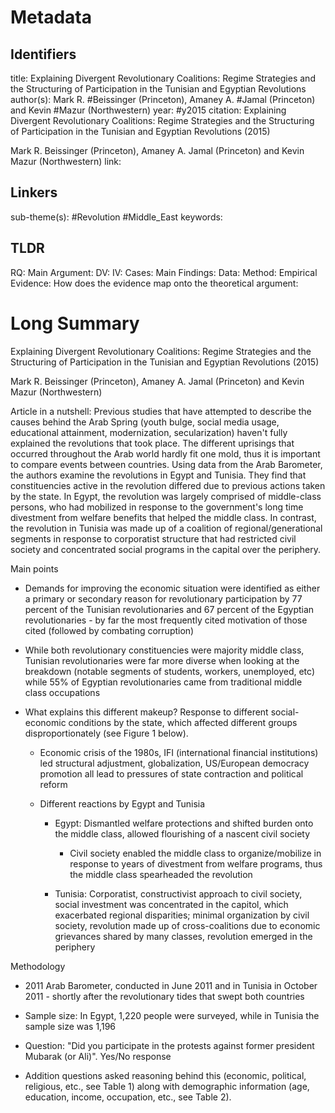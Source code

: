 # Metadata
## Identifiers
title: Explaining Divergent Revolutionary Coalitions: Regime Strategies and the
Structuring of Participation in the Tunisian and Egyptian Revolutions
author(s): Mark R. #Beissinger (Princeton), Amaney A. #Jamal (Princeton) and Kevin
#Mazur (Northwestern)
year: #y2015
citation: Explaining Divergent Revolutionary Coalitions: Regime Strategies and the
Structuring of Participation in the Tunisian and Egyptian Revolutions
(2015)

Mark R. Beissinger (Princeton), Amaney A. Jamal (Princeton) and Kevin
Mazur (Northwestern)
link:

## Linkers

sub-theme(s): #Revolution #Middle_East 
keywords:

## TLDR

RQ:
Main Argument:
DV:
IV:
Cases:
Main Findings:
Data:
Method:
Empirical Evidence: 
How does the evidence map onto the theoretical argument: 

# Long Summary


Explaining Divergent Revolutionary Coalitions: Regime Strategies and the
Structuring of Participation in the Tunisian and Egyptian Revolutions
(2015)

Mark R. Beissinger (Princeton), Amaney A. Jamal (Princeton) and Kevin
Mazur (Northwestern)

Article in a nutshell: Previous studies that have attempted to describe
the causes behind the Arab Spring (youth bulge, social media usage,
educational attainment, modernization, secularization) haven't fully
explained the revolutions that took place. The different uprisings that
occurred throughout the Arab world hardly fit one mold, thus it is
important to compare events between countries. Using data from the Arab
Barometer, the authors examine the revolutions in Egypt and Tunisia.
They find that constituencies active in the revolution differed due to
previous actions taken by the state. In Egypt, the revolution was
largely comprised of middle-class persons, who had mobilized in response
to the government's long time divestment from welfare benefits that
helped the middle class. In contrast, the revolution in Tunisia was made
up of a coalition of regional/generational segments in response to
corporatist structure that had restricted civil society and concentrated
social programs in the capital over the periphery.

Main points

-   Demands for improving the economic situation were identified as
    either a primary or secondary reason for revolutionary participation
    by 77 percent of the Tunisian revolutionaries and 67 percent of the
    Egyptian revolutionaries - by far the most frequently cited
    motivation of those cited (followed by combating corruption)

-   While both revolutionary constituencies were majority middle class,
    Tunisian revolutionaries were far more diverse when looking at the
    breakdown (notable segments of students, workers, unemployed, etc)
    while 55% of Egyptian revolutionaries came from traditional middle
    class occupations

-   What explains this different makeup? Response to different
    social-economic conditions by the state, which affected different
    groups disproportionately (see Figure 1 below).

    -   Economic crisis of the 1980s, IFI (international financial
        institutions) led structural adjustment, globalization,
        US/European democracy promotion all lead to pressures of state
        contraction and political reform

    -   Different reactions by Egypt and Tunisia

        -   Egypt: Dismantled welfare protections and shifted burden
            onto the middle class, allowed flourishing of a nascent
            civil society

            -   Civil society enabled the middle class to
                organize/mobilize in response to years of divestment
                from welfare programs, thus the middle class spearheaded
                the revolution

        -   Tunisia: Corporatist, constructivist approach to civil
            society, social investment was concentrated in the capitol,
            which exacerbated regional disparities; minimal organization
            by civil society, revolution made up of cross-coalitions due
            to economic grievances shared by many classes, revolution
            emerged in the periphery

Methodology

-   2011 Arab Barometer, conducted in June 2011 and in Tunisia in
    October 2011 - shortly after the revolutionary tides that swept both
    countries

-   Sample size: In Egypt, 1,220 people were surveyed, while in Tunisia
    the sample size was 1,196

-   Question: \"Did you participate in the protests against former
    president Mubarak (or Ali)". Yes/No response

-   Addition questions asked reasoning behind this (economic, political,
    religious, etc., see Table 1) along with demographic information
    (age, education, income, occupation, etc., see Table 2).

